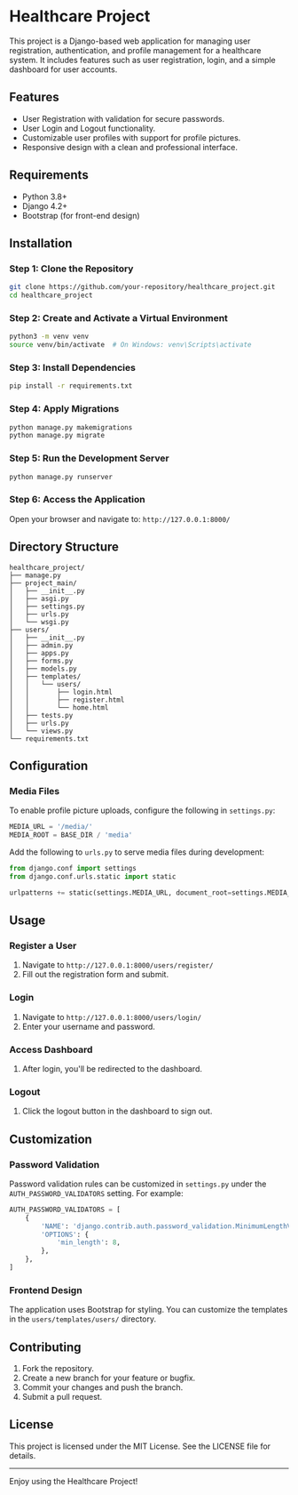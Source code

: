 # Healthcare Project

This project is a Django-based web application for managing user registration, authentication, and profile management for a healthcare system. It includes features such as user registration, login, and a simple dashboard for user accounts.

## Features

- User Registration with validation for secure passwords.
- User Login and Logout functionality.
- Customizable user profiles with support for profile pictures.
- Responsive design with a clean and professional interface.

## Requirements

- Python 3.8+
- Django 4.2+
- Bootstrap (for front-end design)

## Installation

### Step 1: Clone the Repository
```bash
git clone https://github.com/your-repository/healthcare_project.git
cd healthcare_project
```

### Step 2: Create and Activate a Virtual Environment
```bash
python3 -m venv venv
source venv/bin/activate  # On Windows: venv\Scripts\activate
```

### Step 3: Install Dependencies
```bash
pip install -r requirements.txt
```

### Step 4: Apply Migrations
```bash
python manage.py makemigrations
python manage.py migrate
```

### Step 5: Run the Development Server
```bash
python manage.py runserver
```

### Step 6: Access the Application
Open your browser and navigate to: `http://127.0.0.1:8000/`

## Directory Structure

```
healthcare_project/
├── manage.py
├── project_main/
│   ├── __init__.py
│   ├── asgi.py
│   ├── settings.py
│   ├── urls.py
│   └── wsgi.py
├── users/
│   ├── __init__.py
│   ├── admin.py
│   ├── apps.py
│   ├── forms.py
│   ├── models.py
│   ├── templates/
│   │   └── users/
│   │       ├── login.html
│   │       ├── register.html
│   │       └── home.html
│   ├── tests.py
│   ├── urls.py
│   └── views.py
└── requirements.txt
```

## Configuration

### Media Files
To enable profile picture uploads, configure the following in `settings.py`:

```python
MEDIA_URL = '/media/'
MEDIA_ROOT = BASE_DIR / 'media'
```

Add the following to `urls.py` to serve media files during development:

```python
from django.conf import settings
from django.conf.urls.static import static

urlpatterns += static(settings.MEDIA_URL, document_root=settings.MEDIA_ROOT)
```

## Usage

### Register a User
1. Navigate to `http://127.0.0.1:8000/users/register/`
2. Fill out the registration form and submit.

### Login
1. Navigate to `http://127.0.0.1:8000/users/login/`
2. Enter your username and password.

### Access Dashboard
1. After login, you'll be redirected to the dashboard.

### Logout
1. Click the logout button in the dashboard to sign out.

## Customization

### Password Validation
Password validation rules can be customized in `settings.py` under the `AUTH_PASSWORD_VALIDATORS` setting. For example:

```python
AUTH_PASSWORD_VALIDATORS = [
    {
        'NAME': 'django.contrib.auth.password_validation.MinimumLengthValidator',
        'OPTIONS': {
            'min_length': 8,
        },
    },
]
```

### Frontend Design
The application uses Bootstrap for styling. You can customize the templates in the `users/templates/users/` directory.

## Contributing

1. Fork the repository.
2. Create a new branch for your feature or bugfix.
3. Commit your changes and push the branch.
4. Submit a pull request.

## License

This project is licensed under the MIT License. See the LICENSE file for details.

---

Enjoy using the Healthcare Project!
